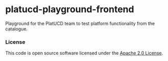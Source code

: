 
# platucd-playground-frontend

Playground for the PlatUCD team to test platform functionality from the catalogue.

### License

This code is open source software licensed under the [Apache 2.0 License]("http://www.apache.org/licenses/LICENSE-2.0.html").